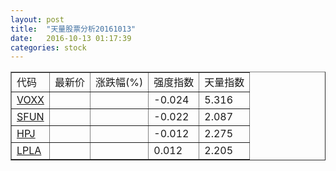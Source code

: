 ```yaml
---
layout: post
title:  "天量股票分析20161013"
date:   2016-10-13 01:17:39
categories: stock
---
```

<script type="text/javascript">
var stockList = []
stockList.push('gb_voxx');
stockList.push('gb_sfun');
stockList.push('gb_hpj');
stockList.push('gb_lpla');
</script>

<table border="1">
 <tr>
  <td>代码</td>
  <td>最新价</td>
  <td>涨跌幅(%)</td>
 <td>强度指数</td>
 <td>天量指数</td>
</tr>
  <tr id="voxx"><td><a href="http://stock.finance.sina.com.cn/usstock/quotes/VOXX.html" target="_blank">VOXX</a></td><td></td><td></td><td>-0.024</td><td>5.316</td></tr>
  <tr id="sfun"><td><a href="http://stock.finance.sina.com.cn/usstock/quotes/SFUN.html" target="_blank">SFUN</a></td><td></td><td></td><td>-0.022</td><td>2.087</td></tr>
  <tr id="hpj"><td><a href="http://stock.finance.sina.com.cn/usstock/quotes/HPJ.html" target="_blank">HPJ</a></td><td></td><td></td><td>-0.012</td><td>2.275</td></tr>
  <tr id="lpla"><td><a href="http://stock.finance.sina.com.cn/usstock/quotes/LPLA.html" target="_blank">LPLA</a></td><td></td><td></td><td>0.012</td><td>2.205</td></tr>
</table>
